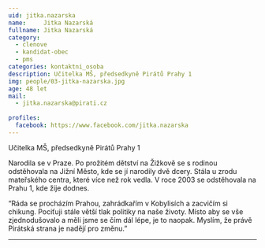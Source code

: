```yaml
---
uid: jitka.nazarska
name:     Jitka Nazarská
fullname: Jitka Nazarská 
category:
  - clenove
  - kandidat-obec
  - pms
categories: kontaktni_osoba
description: Učitelka MŠ, předsedkyně Pirátů Prahy 1
img: people/03-jitka-nazarska.jpg
age: 48 let
mail:
  - jitka.nazarska@pirati.cz
 
profiles:
  facebook: https://www.facebook.com/jitka.nazarska
---
```


Učitelka MŠ, předsedkyně Pirátů Prahy 1

Narodila se v Praze. Po prožitém dětství na Žižkově se s rodinou odstěhovala na Jižní Město, kde se jí narodily dvě dcery. Stála u  zrodu mateřského centra, které více než rok vedla. V roce 2003 se odstěhovala na Prahu 1, kde žije dodnes. 

“Ráda se procházím Prahou, zahrádkařím v Kobylisích a zacvičím si chikung. 
Pociťuji stále větší tlak politiky na naše životy. Místo aby se vše zjednodušovalo a měli jsme se čím dál lépe, je to naopak. Myslím, že právě Pirátská strana je nadějí pro změnu.”

---